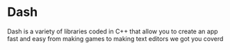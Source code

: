 # Dash
Dash is a variety of libraries coded in C++ that allow you to create an app fast and easy from making games to making text editors we got you coverd
